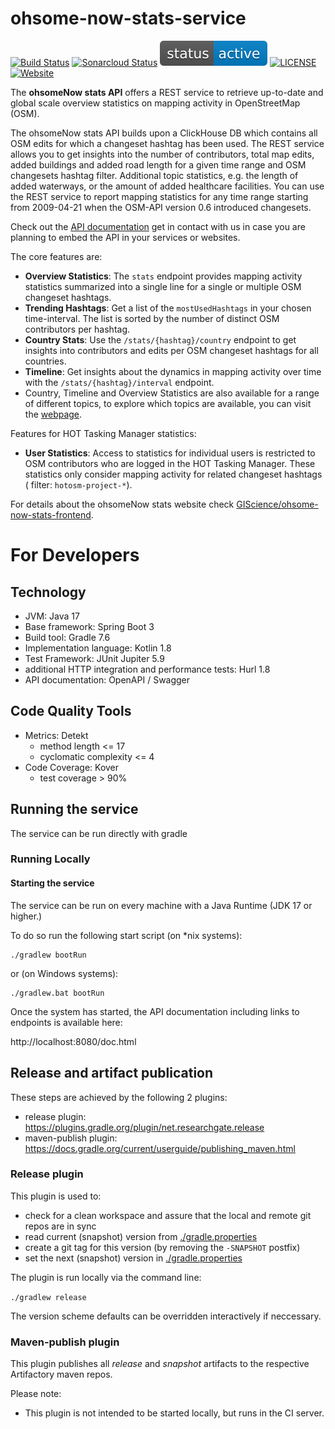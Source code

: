 # ohsome-now-stats-service

[![Build Status](https://jenkins.heigit.org/buildStatus/icon?job=ohsomeNow%20stats%20service/main)](https://jenkins.heigit.org/job/ohsomeNow%20stats%20service/job/main/)
[![Sonarcloud Status](https://sonarcloud.io/api/project_badges/measure?project=GIScience_ohsome-now-stats-service&metric=alert_status)](https://sonarcloud.io/dashboard?id=GIScience_ohsome-now-stats-service)
[![status: active](https://github.com/GIScience/badges/raw/master/status/active.svg)](https://github.com/GIScience/badges#active)
[![LICENSE](https://img.shields.io/github/license/GIScience/ohsome-now-stats-service)](LICENSE)
[![Website](https://img.shields.io/website?url=https%3A%2F%2Fstats.now.ohsome.org%2Fapi%2F)](https://stats.now.ohsome.org/api/)

The **ohsomeNow stats API** offers a REST service to retrieve up-to-date and global scale overview statistics on mapping
activity in OpenStreetMap (OSM).

The ohsomeNow stats API builds upon a ClickHouse DB which contains all OSM edits for which a changeset hashtag has been
used. The REST service allows you to get insights into the number of contributors, total map edits, added buildings and
added road length for a given time range and OSM changesets hashtag filter. Additional topic statistics, e.g. the length
of added waterways, or the amount of added healthcare facilities. You can use the REST service to report mapping
statistics for any time range starting from 2009-04-21 when the OSM-API version 0.6 introduced changesets.

Check out the [API documentation](https://stats.now.ohsome.org/api/swagger-ui/index.html#/) get in contact with us in
case you are planning to embed the API in your services or
websites.

The core features are:

* **Overview Statistics**: The `stats` endpoint provides mapping activity statistics summarized into a single line for a
  single or multiple OSM changeset hashtags.
* **Trending Hashtags**: Get a list of the `mostUsedHashtags` in your chosen time-interval. The list is sorted by the
  number of distinct OSM contributors per hashtag.
* **Country Stats**: Use the `/stats/{hashtag}/country` endpoint to get insights into contributors and edits per OSM
  changeset hashtags for all countries.
* **Timeline**: Get insights about the dynamics in mapping activity over time with the `/stats/{hashtag}/interval`
  endpoint.
* Country, Timeline and Overview Statistics are also available for a range of different topics, to explore which topics
  are available, you can visit the [webpage](https://stats.now.ohsome.org).

Features for HOT Tasking Manager statistics:

* **User Statistics**: Access to statistics for individual users is restricted to OSM contributors who are logged in the
  HOT Tasking Manager. These statistics only consider mapping activity for related changeset hashtags (
  filter: `hotosm-project-*`).

For details about the ohsomeNow stats website
check [GIScience/ohsome-now-stats-frontend](https://github.com/GIScience/ohsome-now-stats-frontend).

# For Developers

## Technology

* JVM: Java 17
* Base framework: Spring Boot 3
* Build tool: Gradle 7.6
* Implementation language: Kotlin 1.8
* Test Framework: JUnit Jupiter 5.9
* additional HTTP integration and performance tests: Hurl 1.8
* API documentation: OpenAPI / Swagger

## Code Quality Tools

* Metrics: Detekt
    * method length <= 17
    * cyclomatic complexity <= 4
* Code Coverage: Kover
    * test coverage > 90%

## Running the service

The service can be run directly with gradle

### Running Locally

#### Starting the service

The service can be run on every machine with a Java Runtime (JDK 17 or higher.)

To do so run the following start script (on *nix systems):

```shell
./gradlew bootRun   
```

or (on Windows systems):

```shell
./gradlew.bat bootRun   
```

Once the system has started,
the API documentation including links to endpoints is available here:

http://localhost:8080/doc.html

## Release and artifact publication

These steps are achieved by the following 2 plugins:

* release plugin: https://plugins.gradle.org/plugin/net.researchgate.release
* maven-publish plugin: https://docs.gradle.org/current/userguide/publishing_maven.html

### Release plugin

This plugin is used to:

* check for a clean workspace and assure that the local and remote git repos are in sync
* read current (snapshot) version from [./gradle.properties](./gradle.properties)
* create a git tag for this version (by removing the `-SNAPSHOT` postfix)
* set the next (snapshot) version in [./gradle.properties](./gradle.properties)

The plugin is run locally via the command line:

`./gradlew release`

The version scheme defaults can be overridden interactively if neccessary.

### Maven-publish plugin

This plugin publishes all *release* and *snapshot* artifacts to the respective Artifactory maven repos.

Please note:

* This plugin is not intended to be started locally, but runs in the CI server. 
























